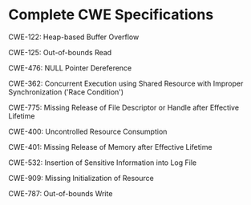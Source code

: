 

# Complete CWE Specifications

CWE-122: Heap-based Buffer Overflow

CWE-125: Out-of-bounds Read

CWE-476: NULL Pointer Dereference

CWE-362: Concurrent Execution using Shared Resource with Improper Synchronization ('Race Condition')

CWE-775: Missing Release of File Descriptor or Handle after Effective Lifetime

CWE-400: Uncontrolled Resource Consumption

CWE-401: Missing Release of Memory after Effective Lifetime

CWE-532: Insertion of Sensitive Information into Log File

CWE-909: Missing Initialization of Resource

CWE-787: Out-of-bounds Write